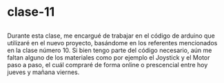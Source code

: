 # clase-11

##
Durante esta clase, me encargué de trabajar en el código de arduino que utilizaré en el nuevo proyecto, basándome en los referentes mencionados en la clase número 10.
Si bien tengo parte del código necesario, aún me faltan alguno de los materiales como por ejemplo el Joystick y el Motor paso a paso, el cuál compraré de forma online o prescencial entre hoy jueves y mañana viernes.
